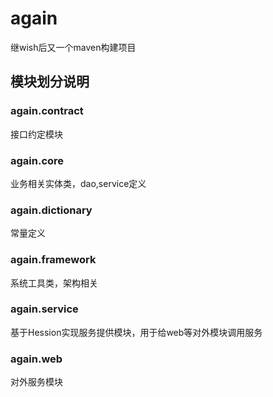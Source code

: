 # again
继wish后又一个maven构建项目

## 模块划分说明 ##

### again.contract
接口约定模块
### again.core
业务相关实体类，dao,service定义
### again.dictionary
常量定义
### again.framework
系统工具类，架构相关
### again.service
基于Hession实现服务提供模块，用于给web等对外模块调用服务
### again.web
对外服务模块